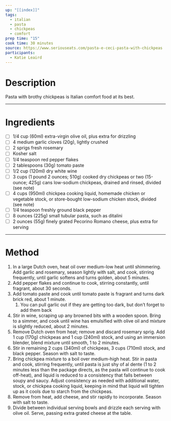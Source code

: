 ```yaml
---
up: "[[index]]"
tags:
  - italian
  - pasta
  - chickpeas
  - comfort
prep time: "15"
cook time: 30 minutes
source: https://www.seriouseats.com/pasta-e-ceci-pasta-with-chickpeas
participants:
  - Katie Leaird
---
```

# Description
Pasta with brothy chickpeas is Italian comfort food at its best.

---
# Ingredients
- [ ] 1/4 cup (60ml) extra-virgin olive oil, plus extra for drizzling
- [ ] 4 medium garlic cloves (20g), lightly crushed
- [ ] 2 sprigs fresh rosemary
- [ ] Kosher salt
- [ ] 1/4 teaspoon red pepper flakes
- [ ] 2 tablespoons (30g) tomato paste
- [ ] 1/2 cup (120ml) dry white wine
- [ ] 3 cups (1 pound 2 ounces; 510g) cooked dry chickpeas or two (15-ounce; 425g) cans low-sodium chickpeas, drained and rinsed, divided (see note)
- [ ] 4 cups (950ml) chickpea cooking liquid, homemade chicken or vegetable stock, or store-bought low-sodium chicken stock, divided (see note)
- [ ] 1/4 teaspoon freshly ground black pepper
- [ ] 8 ounces (225g) small tubular pasta, such as ditalini
- [ ] 2 ounces (55g) finely grated Pecorino Romano cheese, plus extra for serving

---

# Method
1. In a large Dutch oven, heat oil over medium-low heat until shimmering. Add garlic and rosemary, season lightly with salt, and cook, stirring frequently, until garlic softens and turns golden, about 5 minutes. 
2. Add pepper flakes and continue to cook, stirring constantly, until fragrant, about 30 seconds. 
3. Add tomato paste and cook until tomato paste is fragrant and turns dark brick red, about 1 minute.
	1. You can pull garlic out if they are getting too dark, but don’t forget to add them back
4. Stir in wine, scraping up any browned bits with a wooden spoon. Bring to a simmer, and cook until wine has emulsified with olive oil and mixture is slightly reduced, about 2 minutes.
5. Remove Dutch oven from heat; remove and discard rosemary sprig. Add 1 cup (170g) chickpeas and 1 cup (240ml) stock, and using an immersion blender, blend mixture until smooth, 1 to 2 minutes. 
6. Stir in remaining 2 cups (340ml) of chickpeas, 3 cups (710ml) stock, and black pepper. Season with salt to taste.
7. Bring chickpea mixture to a boil over medium-high heat. Stir in pasta and cook, stirring frequently, until pasta is just shy of al dente (1 to 2 minutes less than the package directs, as the pasta will continue to cook off-heat), and liquid is reduced to a consistency that falls between soupy and saucy. Adjust consistency as needed with additional water, stock, or chickpea cooking liquid, keeping in mind that liquid will tighten up as it cools due to starch from the chickpeas.
8. Remove from heat, add cheese, and stir rapidly to incorporate. Season with salt to taste. 
9. Divide between individual serving bowls and drizzle each serving with olive oil. Serve, passing extra grated cheese at the table.